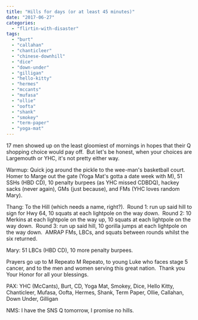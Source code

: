 ```yaml
---
title: "Hills for days (or at least 45 minutes)"
date: "2017-06-27"
categories: 
  - "flirtin-with-disaster"
tags: 
  - "burt"
  - "callahan"
  - "chanticleer"
  - "chinese-downhill"
  - "dice"
  - "down-under"
  - "gilligan"
  - "hello-kitty"
  - "hermes"
  - "mccants"
  - "mufasa"
  - "ollie"
  - "oofta"
  - "shank"
  - "smokey"
  - "term-paper"
  - "yoga-mat"
---
```


17 men showed up on the least gloomiest of mornings in hopes that their Q shopping choice would pay off.  But let's be honest, when your choices are Largemouth or YHC, it's not pretty either way.

Warmup: Quick jog around the pickle to the wee-man's basketball court. Homer to Marge out the gate (Yoga Mat's gotta a date week with M), 51 SSHs (HBD CD), 10 penalty burpees (as YHC missed CDBDQ), hackey sacks (never again), GMs (just because), and FMs (YHC loves random Mary).

Thang: To the Hill (which needs a name, right?).  Round 1: run up said hill to sign for Hwy 64, 10 squats at each lightpole on the way down.  Round 2: 10 Merkins at each lightpole on the way up, 10 squats at each lightpole on the way down.  Round 3: run up said hill, 10 gorilla jumps at each lightpole on the way down.  AMRAP FMs, LBCs, and squats between rounds whilst the six returned.

Mary: 51 LBCs (HBD CD), 10 more penalty burpees.

Prayers go up to M Repeato M Repeato, to young Luke who faces stage 5 cancer, and to the men and women serving this great nation.  Thank you Your Honor for all your blessings.

PAX: YHC (McCants), Burt, CD, Yoga Mat, Smokey, Dice, Hello Kitty, Chanticleer, Mufasa, Oofta, Hermes, Shank, Term Paper, Ollie, Callahan, Down Under, Gilligan

NMS: I have the SNS Q tomorrow, I promise no hills.
